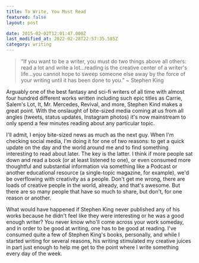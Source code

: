 ```yaml
---
title: To Write, You Must Read
featured: false
layout: post

date: 2015-02-02T12:01:47.000Z
last_modified_at: 2022-02-28T22:57:35.585Z
category: writing
---
```


> “If you want to be a writer, you must do two things above all others: read a lot and write a lot…reading is the creative center of a writer's life…you cannot hope to sweep someone else away by the force of your writing until it has been done to you.” ~ Stephen King

Arguably one of the best fantasy and sci-fi writers of all time with almost four hundred different works written including such epic titles as Carrie, Salem's Lot, It, Mr. Mercedes, Revival, and more, Stephen Kind makes a great point. With the onslaught of bite-sized media coming at us from all angles (tweets, status updates, Instagram photos) it's now mainstream to only spend a few minutes reading about any particular topic.

I'll admit, I enjoy bite-sized news as much as the next guy. When I'm checking social media, I'm doing it for one of two reasons: to get a quick update on the day and the world around me and to find something interesting to read about later. The key is the latter. I think if more people sat down and read a book (or at least listened to one), or even consumed more thoughtful and substantial information via something like a Podcast or another educational resource (a single-topic magazine, for example), we'd be overflowing with creativity as a people. Don't get me wrong, there are loads of creative people in the world, already, and that's awesome. But there are so many people that have so much to share, but don't, for one reason or another.

What would have happened if Stephen King never published any of his works because he didn't feel like they were interesting or he was a good enough writer? You never know who'll come across your work someday, and in order to be good at writing, one has to be good at reading. I've consumed quite a few of Stephen King's books, personally, and while I started writing for several reasons, his writing stimulated my creative juices in part just enough to help me get to the point where I write something every day of the week.


